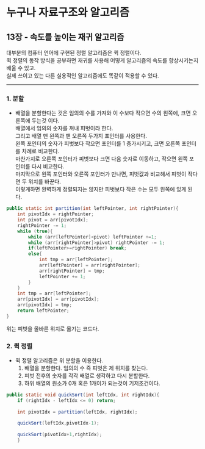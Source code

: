 # 누구나 자료구조와 알고리즘

## 13장 - 속도를 높이는 재귀 알고리즘
대부분의 컴퓨터 언어에 구현된 정렬 알고리즘은 퀵 정렬이다.  
퀵 정렬의 동작 방식을 공부하면 재귀를 사용해 어떻게 알고리즘의 속도를 향상시키는지 배울 수 있고.  
실제 쓰이고 있는 다른 실용적인 알고리즘에도 똑같이 적용할 수 있다.

---
### 1. 분할
* 배열을 분할한다는 것은 임의의 수를 가져와 이 수보다 작으면 수의 왼쪽에, 크면 오른쪽에 두는것 이다.  
배열에서 임의의 숫자를 꺼내 피벗이라 한다.  
그리고 배열 맨 왼쪽과 맨 오른쪽 두가지 포인터를 사용한다.  
왼쪽 포인터의 숫자가 피벗보다 작으면 포인터를 1 증가시키고, 크면 오른쪽 포인터를 차례로 비교한다.  
마찬가지로 오른쪽 포인터가 피벗보다 크면 다음 숫자로 이동하고, 작으면 왼쪽 포인터를 다시 비교한다.   
마지막으로 왼쪽 포인터와 오른쪽 포인터가 만나면, 피벗값과 비교해서 피벗이 작다면 두 위치를 바꾼다.  
이렇게하면 완벽하게 정렬되지는 않지만 피벗보다 작은 수는 모두 왼쪽에 있게 된다.
```java
public static int partition(int leftPointer, int rightPointer){
    int pivotIdx = rightPointer;
    int pivot = arr[pivotIdx];
    rightPointer -= 1;
    while (true){
        while (arr[leftPointer]<pivot) leftPointer +=1;
        while (arr[rightPointer]>pivot) rightPointer -= 1;
        if(leftPointer>=rightPointer) break;
        else{
            int tmp = arr[leftPointer];
            arr[leftPointer] = arr[rightPointer];
            arr[rightPointer] = tmp;
            leftPointer += 1;
        }
    }
    int tmp = arr[leftPointer];
    arr[pivotIdx] = arr[pivotIdx];
    arr[pivotIdx] = tmp;
    return leftPointer;
}
```
위는 피벗을 올바른 위치로 옮기는 코드다.
### 2. 퀵 정렬
* 퀵 정렬 알고리즘은 위 분할을 이용한다.
    1. 배열을 분할한다. 임의의 수 즉 피벗은 제 위치를 찾는다.  
    2. 피벗 전후의 숫자를 각각 배열로 생각하고 다시 분할한다.
    3. 하위 배열의 원소가 0개 혹은 1개이가 되는것이 기저조건이다.
```java
public static void quickSort(int leftIdx, int rightIdx){
    if (rightIdx - leftIdx <= 0) return;
    
    int pivotIdx = partition(leftIdx, rightIdx);
    
    quickSort(leftIdx,pivotIdx-1);
    
    quickSort(pivotIdx+1,rightIdx);
    }
```


